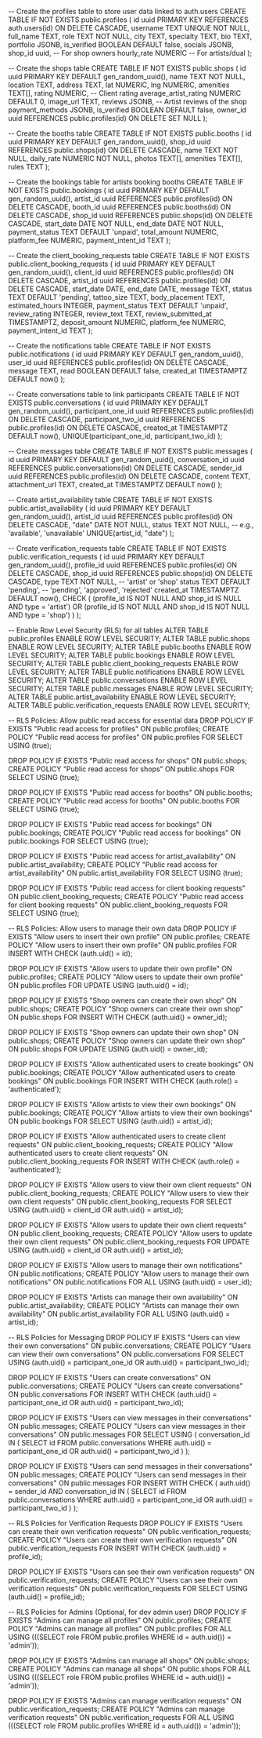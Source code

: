 -- Create the profiles table to store user data linked to auth.users
CREATE TABLE IF NOT EXISTS public.profiles (
  id uuid PRIMARY KEY REFERENCES auth.users(id) ON DELETE CASCADE,
  username TEXT UNIQUE NOT NULL,
  full_name TEXT,
  role TEXT NOT NULL,
  city TEXT,
  specialty TEXT,
  bio TEXT,
  portfolio JSONB,
  is_verified BOOLEAN DEFAULT false,
  socials JSONB,
  shop_id uuid, -- For shop owners
  hourly_rate NUMERIC -- For artists/dual
);

-- Create the shops table
CREATE TABLE IF NOT EXISTS public.shops (
  id uuid PRIMARY KEY DEFAULT gen_random_uuid(),
  name TEXT NOT NULL,
  location TEXT,
  address TEXT,
  lat NUMERIC,
  lng NUMERIC,
  amenities TEXT[],
  rating NUMERIC, -- Client rating
  average_artist_rating NUMERIC DEFAULT 0,
  image_url TEXT,
  reviews JSONB, -- Artist reviews of the shop
  payment_methods JSONB,
  is_verified BOOLEAN DEFAULT false,
  owner_id uuid REFERENCES public.profiles(id) ON DELETE SET NULL
);

-- Create the booths table
CREATE TABLE IF NOT EXISTS public.booths (
  id uuid PRIMARY KEY DEFAULT gen_random_uuid(),
  shop_id uuid REFERENCES public.shops(id) ON DELETE CASCADE,
  name TEXT NOT NULL,
  daily_rate NUMERIC NOT NULL,
  photos TEXT[],
  amenities TEXT[],
  rules TEXT
);

-- Create the bookings table for artists booking booths
CREATE TABLE IF NOT EXISTS public.bookings (
  id uuid PRIMARY KEY DEFAULT gen_random_uuid(),
  artist_id uuid REFERENCES public.profiles(id) ON DELETE CASCADE,
  booth_id uuid REFERENCES public.booths(id) ON DELETE CASCADE,
  shop_id uuid REFERENCES public.shops(id) ON DELETE CASCADE,
  start_date DATE NOT NULL,
  end_date DATE NOT NULL,
  payment_status TEXT DEFAULT 'unpaid',
  total_amount NUMERIC,
  platform_fee NUMERIC,
  payment_intent_id TEXT
);

-- Create the client_booking_requests table
CREATE TABLE IF NOT EXISTS public.client_booking_requests (
  id uuid PRIMARY KEY DEFAULT gen_random_uuid(),
  client_id uuid REFERENCES public.profiles(id) ON DELETE CASCADE,
  artist_id uuid REFERENCES public.profiles(id) ON DELETE CASCADE,
  start_date DATE,
  end_date DATE,
  message TEXT,
  status TEXT DEFAULT 'pending',
  tattoo_size TEXT,
  body_placement TEXT,
  estimated_hours INTEGER,
  payment_status TEXT DEFAULT 'unpaid',
  review_rating INTEGER,
  review_text TEXT,
  review_submitted_at TIMESTAMPTZ,
  deposit_amount NUMERIC,
  platform_fee NUMERIC,
  payment_intent_id TEXT
);

-- Create the notifications table
CREATE TABLE IF NOT EXISTS public.notifications (
  id uuid PRIMARY KEY DEFAULT gen_random_uuid(),
  user_id uuid REFERENCES public.profiles(id) ON DELETE CASCADE,
  message TEXT,
  read BOOLEAN DEFAULT false,
  created_at TIMESTAMPTZ DEFAULT now()
);

-- Create conversations table to link participants
CREATE TABLE IF NOT EXISTS public.conversations (
    id uuid PRIMARY KEY DEFAULT gen_random_uuid(),
    participant_one_id uuid REFERENCES public.profiles(id) ON DELETE CASCADE,
    participant_two_id uuid REFERENCES public.profiles(id) ON DELETE CASCADE,
    created_at TIMESTAMPTZ DEFAULT now(),
    UNIQUE(participant_one_id, participant_two_id)
);

-- Create messages table
CREATE TABLE IF NOT EXISTS public.messages (
    id uuid PRIMARY KEY DEFAULT gen_random_uuid(),
    conversation_id uuid REFERENCES public.conversations(id) ON DELETE CASCADE,
    sender_id uuid REFERENCES public.profiles(id) ON DELETE CASCADE,
    content TEXT,
    attachment_url TEXT,
    created_at TIMESTAMPTZ DEFAULT now()
);

-- Create artist_availability table
CREATE TABLE IF NOT EXISTS public.artist_availability (
  id uuid PRIMARY KEY DEFAULT gen_random_uuid(),
  artist_id uuid REFERENCES public.profiles(id) ON DELETE CASCADE,
  "date" DATE NOT NULL,
  status TEXT NOT NULL, -- e.g., 'available', 'unavailable'
  UNIQUE(artist_id, "date")
);

-- Create verification_requests table
CREATE TABLE IF NOT EXISTS public.verification_requests (
    id uuid PRIMARY KEY DEFAULT gen_random_uuid(),
    profile_id uuid REFERENCES public.profiles(id) ON DELETE CASCADE,
    shop_id uuid REFERENCES public.shops(id) ON DELETE CASCADE,
    type TEXT NOT NULL, -- 'artist' or 'shop'
    status TEXT DEFAULT 'pending', -- 'pending', 'approved', 'rejected'
    created_at TIMESTAMPTZ DEFAULT now(),
    CHECK ( (profile_id IS NOT NULL AND shop_id IS NULL AND type = 'artist') OR (profile_id IS NOT NULL AND shop_id IS NOT NULL AND type = 'shop') )
);

-- Enable Row Level Security (RLS) for all tables
ALTER TABLE public.profiles ENABLE ROW LEVEL SECURITY;
ALTER TABLE public.shops ENABLE ROW LEVEL SECURITY;
ALTER TABLE public.booths ENABLE ROW LEVEL SECURITY;
ALTER TABLE public.bookings ENABLE ROW LEVEL SECURITY;
ALTER TABLE public.client_booking_requests ENABLE ROW LEVEL SECURITY;
ALTER TABLE public.notifications ENABLE ROW LEVEL SECURITY;
ALTER TABLE public.conversations ENABLE ROW LEVEL SECURITY;
ALTER TABLE public.messages ENABLE ROW LEVEL SECURITY;
ALTER TABLE public.artist_availability ENABLE ROW LEVEL SECURITY;
ALTER TABLE public.verification_requests ENABLE ROW LEVEL SECURITY;


-- RLS Policies: Allow public read access for essential data
DROP POLICY IF EXISTS "Public read access for profiles" ON public.profiles;
CREATE POLICY "Public read access for profiles" ON public.profiles FOR SELECT USING (true);

DROP POLICY IF EXISTS "Public read access for shops" ON public.shops;
CREATE POLICY "Public read access for shops" ON public.shops FOR SELECT USING (true);

DROP POLICY IF EXISTS "Public read access for booths" ON public.booths;
CREATE POLICY "Public read access for booths" ON public.booths FOR SELECT USING (true);

DROP POLICY IF EXISTS "Public read access for bookings" ON public.bookings;
CREATE POLICY "Public read access for bookings" ON public.bookings FOR SELECT USING (true);

DROP POLICY IF EXISTS "Public read access for artist_availability" ON public.artist_availability;
CREATE POLICY "Public read access for artist_availability" ON public.artist_availability FOR SELECT USING (true);

DROP POLICY IF EXISTS "Public read access for client booking requests" ON public.client_booking_requests;
CREATE POLICY "Public read access for client booking requests" ON public.client_booking_requests FOR SELECT USING (true);

-- RLS Policies: Allow users to manage their own data
DROP POLICY IF EXISTS "Allow users to insert their own profile" ON public.profiles;
CREATE POLICY "Allow users to insert their own profile" ON public.profiles FOR INSERT WITH CHECK (auth.uid() = id);

DROP POLICY IF EXISTS "Allow users to update their own profile" ON public.profiles;
CREATE POLICY "Allow users to update their own profile" ON public.profiles FOR UPDATE USING (auth.uid() = id);

DROP POLICY IF EXISTS "Shop owners can create their own shop" ON public.shops;
CREATE POLICY "Shop owners can create their own shop" ON public.shops FOR INSERT WITH CHECK (auth.uid() = owner_id);

DROP POLICY IF EXISTS "Shop owners can update their own shop" ON public.shops;
CREATE POLICY "Shop owners can update their own shop" ON public.shops FOR UPDATE USING (auth.uid() = owner_id);

DROP POLICY IF EXISTS "Allow authenticated users to create bookings" ON public.bookings;
CREATE POLICY "Allow authenticated users to create bookings" ON public.bookings FOR INSERT WITH CHECK (auth.role() = 'authenticated');

DROP POLICY IF EXISTS "Allow artists to view their own bookings" ON public.bookings;
CREATE POLICY "Allow artists to view their own bookings" ON public.bookings FOR SELECT USING (auth.uid() = artist_id);

DROP POLICY IF EXISTS "Allow authenticated users to create client requests" ON public.client_booking_requests;
CREATE POLICY "Allow authenticated users to create client requests" ON public.client_booking_requests FOR INSERT WITH CHECK (auth.role() = 'authenticated');

DROP POLICY IF EXISTS "Allow users to view their own client requests" ON public.client_booking_requests;
CREATE POLICY "Allow users to view their own client requests" ON public.client_booking_requests FOR SELECT USING (auth.uid() = client_id OR auth.uid() = artist_id);

DROP POLICY IF EXISTS "Allow users to update their own client requests" ON public.client_booking_requests;
CREATE POLICY "Allow users to update their own client requests" ON public.client_booking_requests FOR UPDATE USING (auth.uid() = client_id OR auth.uid() = artist_id);

DROP POLICY IF EXISTS "Allow users to manage their own notifications" ON public.notifications;
CREATE POLICY "Allow users to manage their own notifications" ON public.notifications FOR ALL USING (auth.uid() = user_id);

DROP POLICY IF EXISTS "Artists can manage their own availability" ON public.artist_availability;
CREATE POLICY "Artists can manage their own availability" ON public.artist_availability FOR ALL USING (auth.uid() = artist_id);

-- RLS Policies for Messaging
DROP POLICY IF EXISTS "Users can view their own conversations" ON public.conversations;
CREATE POLICY "Users can view their own conversations" ON public.conversations FOR SELECT USING (auth.uid() = participant_one_id OR auth.uid() = participant_two_id);

DROP POLICY IF EXISTS "Users can create conversations" ON public.conversations;
CREATE POLICY "Users can create conversations" ON public.conversations FOR INSERT WITH CHECK (auth.uid() = participant_one_id OR auth.uid() = participant_two_id);

DROP POLICY IF EXISTS "Users can view messages in their conversations" ON public.messages;
CREATE POLICY "Users can view messages in their conversations" ON public.messages FOR SELECT USING (
    conversation_id IN (
        SELECT id FROM public.conversations WHERE auth.uid() = participant_one_id OR auth.uid() = participant_two_id
    )
);

DROP POLICY IF EXISTS "Users can send messages in their conversations" ON public.messages;
CREATE POLICY "Users can send messages in their conversations" ON public.messages FOR INSERT WITH CHECK (
    auth.uid() = sender_id AND
    conversation_id IN (
        SELECT id FROM public.conversations WHERE auth.uid() = participant_one_id OR auth.uid() = participant_two_id
    )
);

-- RLS Policies for Verification Requests
DROP POLICY IF EXISTS "Users can create their own verification requests" ON public.verification_requests;
CREATE POLICY "Users can create their own verification requests" ON public.verification_requests FOR INSERT WITH CHECK (auth.uid() = profile_id);

DROP POLICY IF EXISTS "Users can see their own verification requests" ON public.verification_requests;
CREATE POLICY "Users can see their own verification requests" ON public.verification_requests FOR SELECT USING (auth.uid() = profile_id);

-- RLS Policies for Admins (Optional, for dev admin user)
DROP POLICY IF EXISTS "Admins can manage all profiles" ON public.profiles;
CREATE POLICY "Admins can manage all profiles" ON public.profiles FOR ALL
USING (((SELECT role FROM public.profiles WHERE id = auth.uid()) = 'admin'));

DROP POLICY IF EXISTS "Admins can manage all shops" ON public.shops;
CREATE POLICY "Admins can manage all shops" ON public.shops FOR ALL
USING (((SELECT role FROM public.profiles WHERE id = auth.uid()) = 'admin'));

DROP POLICY IF EXISTS "Admins can manage verification requests" ON public.verification_requests;
CREATE POLICY "Admins can manage verification requests" ON public.verification_requests FOR ALL
USING (((SELECT role FROM public.profiles WHERE id = auth.uid()) = 'admin'));
